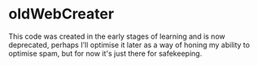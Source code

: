 # oldWebCreater
This code was created in the early stages of learning and is now deprecated, perhaps I'll optimise it later as a way of honing my ability to optimise spam, but for now it's just there for safekeeping.

